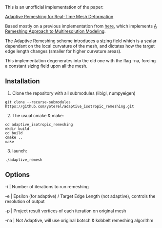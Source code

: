 This is an unofficial implementation of the paper:

[Adaptive Remeshing for Real-Time Mesh Deformation](https://diglib.eg.org/handle/10.2312/conf.EG2013.short.029-032)

Based mostly on a previous implementation from [here](https://github.com/sgsellan/botsch-kobbelt-remesher-libigl), which implements [A Remeshing Approach to Multiresolution Modeling](https://dl.acm.org/doi/10.1145/1057432.1057457).

The Adaptive Remeshing scheme introduces a sizing field which is a scalar dependant on the local curvature of the mesh, and dictates how the target edge length changes (smaller for higher curvature areas).

This implementation degenerates into the old one with the flag -na, forcing a constant sizing field upon all the mesh.

## Installation

1. Clone the repository with all submodules (libigl, numpyeigen)

`git clone --recurse-submodules https://github.com/yoterel/adaptive_isotropic_remeshing.git`

2. The usual cmake & make:

```
cd adaptive_isotropic_remeshing
mkdir build
cd build
cmake ..
make
```

3. launch:

`./adaptive_remesh`

## Options

-i  | Number of iterations to run remeshing

-e  | Epsilon (for adaptive) / Target Edge Length (not adaptive), controls the resolution of output

-p  | Project result vertices of each iteration on original mesh

-na | Not Adaptive, will use original botsch & kobbelt remeshing algorithm

